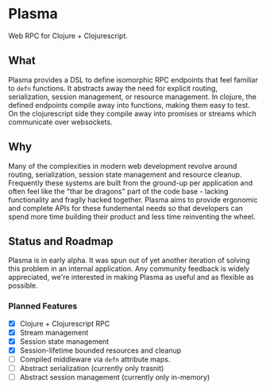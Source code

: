 # Plasma

Web RPC for Clojure + Clojurescript.


## What

Plasma provides a DSL to define isomorphic RPC endpoints that feel familiar to `defn` functions. It
abstracts away the need for explicit routing, serialization, session management, or resource
management. In clojure, the defined endpoints compile away into functions, making them easy to test.
On the clojurescript side they compile away into promises or streams which communicate over
websockets.


## Why

Many of the complexities in modern web development revolve around routing, serialization, session
state management and resource cleanup. Frequently these systems are built from the ground-up per
application and often feel like the "thar be dragons" part of the code base - lacking functionality
and fragily hacked together. Plasma aims to provide ergonomic and complete APIs for these
fundemental needs so that developers can spend more time building their product and less time
reinventing the wheel.

## Status and Roadmap

Plasma is in early alpha. It was spun out of yet another iteration of solving
this problem in an internal application. Any community feedback is widely
appreciated, we're interested in making Plasma as useful and as flexible as
possible.

### Planned Features

- [X] Clojure + Clojurescript RPC
- [X] Stream management
- [X] Session state management
- [X] Session-lifetime bounded resources and cleanup
- [ ] Compiled middleware via `defn` attribute maps.
- [ ] Abstract serialization (currently only trasnit)
- [ ] Abstract session management (currently only in-memory)

